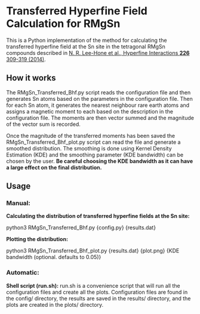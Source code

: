 # Transferred Hyperfine Field Calculation for RMgSn

This is a Python implementation of the method for calculating the transferred hyperfine field at the Sn site in the tetragonal RMgSn compounds described in [N. R. Lee-Hone et al., Hyperfine Interactions **226** 309-319 (2014)](http://www.physics.mcgill.ca/~dominic/papers201x/Sn119Bhf_HypInt_226_2014_p309.pdf).

## How it works
The RMgSn_Transferred_Bhf.py script reads the configuration file and then generates Sn atoms based on the parameters in the configuration file. Then for each Sn atom, it generates the nearest neighbour rare earth atoms and assigns a magnetic moment to each based on the description in the configuration file. The moments are then vector summed and the magnitude of the vector sum is recorded.

Once the magnitude of the transferred moments has been saved the RMgSn_Transferred_Bhf_plot.py script can read the file and generate a smoothed distribution. The smoothing is done using Kernel Density Estimation (KDE) and the smoothing parameter (KDE bandwidth) can be chosen by the user. **Be careful choosing the KDE bandwidth as it can have a large effect on the final distribution.**

## Usage
### Manual:
**Calculating the distribution of transferred hyperfine fields at the Sn site:**

python3 RMgSn_Transferred_Bhf.py {config.py} {results.dat}

**Plotting the distribution:**

python3 RMgSn_Transferred_Bhf_plot.py {results.dat} {plot.png} {KDE bandwidth (optional. defaults to 0.05)}

### Automatic:
**Shell script (run.sh):**
run.sh is a convenience script that will run all the configuration files and create all the plots.
Configuration files are found in the config/ directory, the results are saved in the results/ directory, and the plots are created in the plots/ directory.



